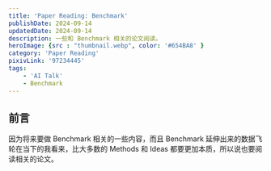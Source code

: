 ```yaml
---
title: 'Paper Reading: Benchmark'
publishDate: 2024-09-14
updatedDate: 2024-09-14
description: 一些和 Benchmark 相关的论文阅读。
heroImage: {src : "thumbnail.webp", color: '#654BA8' }
category: 'Paper Reading'
pixivLink: '97234445'
tags:
    - 'AI Talk'
    - Benchmark
---
```


## 前言

因为将来要做 Benchmark 相关的一些内容，而且 Benchmark 延伸出来的数据飞轮在当下的我看来，比大多数的 Methods 和 Ideas 都要更加本质，所以说也要阅读相关的论文。